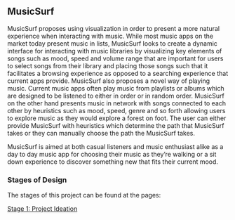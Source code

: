 ## MusicSurf

MusicSurf proposes using visualization in order to present a more natural experience when interacting with music. While most music apps on the market today present music in lists, MusicSurf looks to create a dynamic interface for interacting with music libraries by visualizing key elements of songs such as mood, speed and volume range that are important for users to select songs from their library and placing those songs such that it facilitates a browsing experience as opposed to a searching experience that current apps provide. MusicSurf also proposes a novel way of playing music. Current music apps often play music from playlists or albums which are designed to be listened to either in order or in random order. MusicSurf on the other hand presents music in network with songs connected to each other by heuristics such as mood, speed, genre and so forth allowing users to explore music as they would explore a forest on foot. The user can either provide MusicSurf with heuristics which determine the path that MusicSurf takes or they can manually choose the path the MusicSurf takes. 

MusicSurf is aimed at both casual listeners and music enthusiast alike as a day to day music app for choosing their music as they’re walking or a sit down experience to discover something new that fits their current mood. 


### Stages of Design
The stages of this project can be found at the pages:

[Stage 1: Project Ideation](https://colinauyeng.github.io/CPSC-481--MusicSurf/Stage1)
